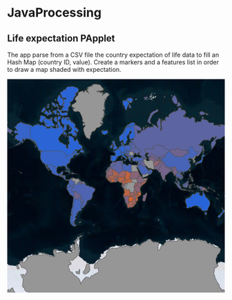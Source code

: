# JavaProcessing

## Life expectation PApplet 
The app parse from a CSV file the country expectation of life data to fill an Hash Map (country ID, value).
Create a markers and a features list in order to draw a map shaded with expectation. 

![world map life expectation](https://github.com/FedericoCoppo/JavaProcessing/blob/master/map.PNG)
